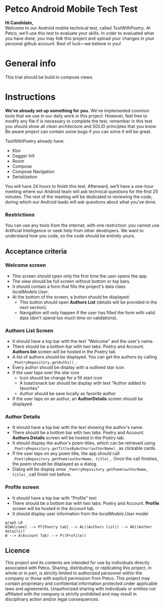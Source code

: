 # Petco Android Mobile Tech Test

**Hi Candidate,**  
Welcome to our Android mobile technical test, called _TestWithPoetry_. At Petco, we’ll use this test to evaluate your skills.
In order to evaluated what you have done, you may folk this project and upload your changes in your personal github account.
Best of luck—we believe in you!

# General info
This trial should be build in compose views.

# Instructions
**We’ve already set up something for you.**  We’ve implemented common tools that we use in our daily work in this project. However, feel free to modify any file if is necessary to complete the test, remember in this test you should show all clean architecture and SOLID principles that you know. Be aware project can contain some bugs if you can solve it will be great.

TestWithPoetry already have:
- Ktor
- Dagger hilt
- Room
- Compose
- Compose Navigation
- Serialization

You will have 24 hours to finish this test. Afterward, we’ll have a one-hour meeting where our Android team will ask technical questions for the first 25 minutes. The rest of the meeting will be dedicated to reviewing the code, during which our Android leads will ask questions about what you’ve done.

### Restrictions

You can use any tools from the internet, with one restriction: you cannot use Artificial Intelligence or seek help from other developers. We want to understand how you code, so the code should be entirely yours.

## Acceptance criteria

### Welcome screen
-   This screen should open only the first time the user opens the app.
-   The view should be full screen without bottom or top bars.
-   It should contain a form that fills the project's data class  _localModels.User_.
-   At the bottom of the screen, a button should be displayed:
    -   This button should open **Authors List** (details will be provided in the next section).
    -   Navigation will only happen if the user has filled the form with valid data (don't spend too much time on validations).

### Authors List Screen
-  It should have a top bar with the text "Welcome" and the user's name.
-   There should be a bottom bar with two tabs: Poetry and Account. **Authors list** screen will be hosted in the Poetry tab.
-   A list of authors should be displayed. You can get the authors by calling  `_PoetryRepository.getAuths()_`.
- Every author should be display with a outlined star icon
- If the user taps over the star icon
    - Icon should be change for a fill start icon
    - A toast/snack bar should be display with text "Author added to favorites"
    - Author should be save locally as favorite author
- If the user taps on an author, an  **AuthorDetails**  screen should be displayed.

### Author Details
-  It should have a top bar with the text showing the author's name.
-   There should be a bottom bar with two tabs: Poetry and Account. **Authors Details** screen will be hosted in the Poetry tab.
-   It should display the author's poem titles, which can be retrieved using  `_PoetryRepository.getTitlesByAuthor(authorName)_`  as clickable cards.
-   If the user taps on any poem title, the app should call  `_PoetryRepository.getPoem(authorName, title)_`. Once the call finishes, the poem should be displayed as a dialog.
- Dialog will be display ones `_PoetryRepository.getPoem(authorName, title)_` call finish not before.

### Profile screen
- It should have a top bar with "Profile"  text
- There should be a bottom bar with two tabs: Poetry and Account. **Profile** screen will be hosted in the Account tab.
- It should display user information from the _localModels.User_ model

```mermaid
graph LR
W[Welcome] --> PT[Poetry tab] --> AL((Authors list)) --> AD((Author details))
W --> A(Account Tab) --> P((Profile))
```

## Licence
This project and its contents are intended for use by individuals directly associated with Petco. Sharing, distributing, or replicating this project, in whole or in part, is strictly limited to authorized personnel within the company or those with explicit permission from Petco.
This project may contain proprietary and confidential information protected under applicable laws and agreements. Unauthorized sharing with individuals or entities not affiliated with the company is strictly prohibited and may result in disciplinary action and/or legal consequences.

